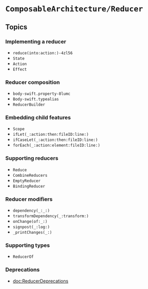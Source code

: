 # ``ComposableArchitecture/Reducer``

## Topics

### Implementing a reducer

- ``reduce(into:action:)-4zl56``
- ``State``
- ``Action``
- ``Effect``

### Reducer composition

- ``body-swift.property-8lumc``
- ``Body-swift.typealias``
- ``ReducerBuilder``

### Embedding child features

- ``Scope``
- ``ifLet(_:action:then:fileID:line:)``
- ``ifCaseLet(_:action:then:fileID:line:)``
- ``forEach(_:action:element:fileID:line:)``

### Supporting reducers

- ``Reduce``
- ``CombineReducers``
- ``EmptyReducer``
- ``BindingReducer``

### Reducer modifiers

- ``dependency(_:_:)``
- ``transformDependency(_:transform:)``
- ``onChange(of:_:)``
- ``signpost(_:log:)``
- ``_printChanges(_:)``

### Supporting types

- ``ReducerOf``

### Deprecations

- <doc:ReducerDeprecations>
